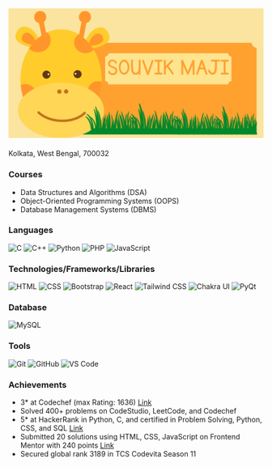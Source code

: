 ## <img src="header.png" />

Kolkata, West Bengal, 700032

### Courses

- Data Structures and Algorithms (DSA)
- Object-Oriented Programming Systems (OOPS)
- Database Management Systems (DBMS)

### Languages

![C](https://img.shields.io/badge/-C-000?&logo=C)
![C++](https://img.shields.io/badge/-C++-000?&logo=c%2b%2b&logoColor=00599C)
![Python](https://img.shields.io/badge/-Python-000?&logo=Python)
![PHP](https://img.shields.io/badge/-PHP-000?&logo=PHP)
![JavaScript](https://img.shields.io/badge/-JavaScript-000?&logo=JavaScript)

### Technologies/Frameworks/Libraries

![HTML](https://img.shields.io/badge/-HTML-000?&logo=HTML5)
![CSS](https://img.shields.io/badge/-CSS-000?&logo=CSS3&logoColor=1572B6)
![Bootstrap](https://img.shields.io/badge/-Bootstrap-000?&logo=Bootstrap)
![React](https://img.shields.io/badge/-React-000?&logo=React)
![Tailwind CSS](https://img.shields.io/badge/-Tailwind%20CSS-000?&logo=Tailwind%20CSS)
![Chakra UI](https://img.shields.io/badge/-Chakra%20UI-000?&logo=Chakra%20UI)
![PyQt](https://img.shields.io/badge/-PyQt-000?&logo=Qt)

### Database

![MySQL](https://img.shields.io/badge/-MySQL-000?&logo=MySQL)

### Tools

![Git](https://img.shields.io/badge/-Git-000?&logo=Git)
![GitHub](https://img.shields.io/badge/-GitHub-000?&logo=GitHub)
![VS Code](https://img.shields.io/badge/-VS%20Code-000?&logo=Visual-Studio-Code)

### Achievements

- 3* at Codechef (max Rating: 1636) [Link](https://www.codechef.com/users/s_o_u)
- Solved 400+ problems on CodeStudio, LeetCode, and Codechef
- 5* at HackerRank in Python, C, and certified in Problem Solving, Python, CSS, and SQL [Link](https://www.hackerrank.com/artistoflight)
- Submitted 20 solutions using HTML, CSS, JavaScript on Frontend Mentor with 240 points [Link](https://www.frontendmentor.io/profile/artistoflight)
- Secured global rank 3189 in TCS Codevita Season 11
